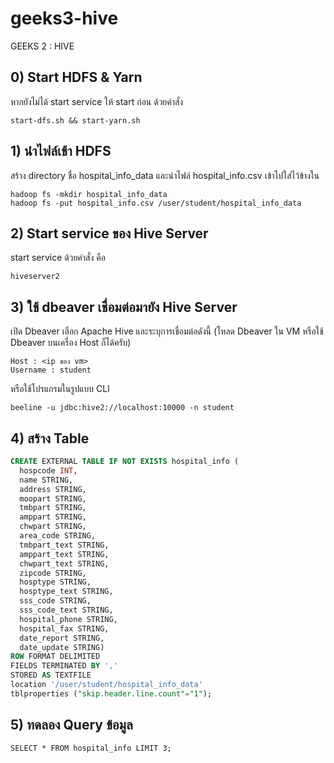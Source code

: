 # geeks3-hive
GEEKS 2 : HIVE

## 0) Start HDFS & Yarn

หากยังไม่ได้ start service ให้ start ก่อน ด้วยคำสั่ง
```
start-dfs.sh && start-yarn.sh
```

## 1) นำไฟล์เช้า HDFS

สร้าง directory ชื่อ hospital_info_data และนำไฟล์ hospital_info.csv เข้าไปใส่ไว้ข้างใน
```
hadoop fs -mkdir hospital_info_data
hadoop fs -put hospital_info.csv /user/student/hospital_info_data
```

## 2) Start service ของ Hive Server

start service ด้วยคำสั่ง คือ
```
hiveserver2
```

## 3) ใช้ dbeaver เชื่อมต่อมายัง Hive Server

เปิด Dbeaver เลือก Apache Hive และระบุการเชื่อมต่อดังนี้
(โหลด Dbeaver ใน VM หรือใช้ Dbeaver บนเครื่อง Host ก็ได้ครับ)

```
Host : <ip ของ vm>
Username : student
```
หรือใช้โปรแกรมในรูปแบบ CLI 
```
beeline -u jdbc:hive2://localhost:10000 -n student
```

## 4) สร้าง Table 

```sql
CREATE EXTERNAL TABLE IF NOT EXISTS hospital_info (
  hospcode INT,
  name STRING,
  address STRING,
  moopart STRING,
  tmbpart STRING,
  amppart STRING,
  chwpart STRING,
  area_code STRING,
  tmbpart_text STRING,
  amppart_text STRING,
  chwpart_text STRING,
  zipcode STRING,
  hosptype STRING,
  hosptype_text STRING,
  sss_code STRING,
  sss_code_text STRING,
  hospital_phone STRING,
  hospital_fax STRING,
  date_report STRING,
  date_update STRING)
ROW FORMAT DELIMITED
FIELDS TERMINATED BY ','
STORED AS TEXTFILE
location '/user/student/hospital_info_data'
tblproperties ("skip.header.line.count"="1");
```

## 5) ทดลอง Query ข้อมูล

```
SELECT * FROM hospital_info LIMIT 3;
```
